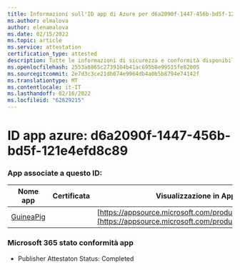 ```yaml
---
title: Informazioni sull'ID app di Azure per d6a2090f-1447-456b-bd5f-121e4efd8c89
ms.author: elmalova
author: elenamalova
ms.date: 02/15/2022
ms.topic: article
ms.service: attestation
certification_type: attested
description: Tutte le informazioni di sicurezza e conformità disponibili per d6a2090f-1447-456b-bd5f-121e4efd8c89.
ms.openlocfilehash: 2553a8865c2739104b41ac695b8e99515fe82005
ms.sourcegitcommit: 2e7d3c3ce21db674e9964db4a0b5b8794e74142f
ms.translationtype: MT
ms.contentlocale: it-IT
ms.lasthandoff: 02/16/2022
ms.locfileid: "62829215"
---
```

# <a name="azure-app-id-d6a2090f-1447-456b-bd5f-121e4efd8c89"></a>ID app azure: d6a2090f-1447-456b-bd5f-121e4efd8c89


### <a name="apps-associated-with-this-id"></a>App associate a questo ID:
| **Nome app** | **Certificata** | **Visualizzazione in AppSource** |
|--------------|---------------|-----------------------|
| [GuineaPig](https://docs.microsoft.com/microsoft-365-app-certification/forward/WA200003486) |  | [https://appsource.microsoft.com/product/office/WA200003486](https://appsource.microsoft.com/product/office/WA200003486) |

### <a name="microsoft-365-app-compliance-status"></a>Microsoft 365 stato conformità app
- Publisher Attestaton Status: Completed

